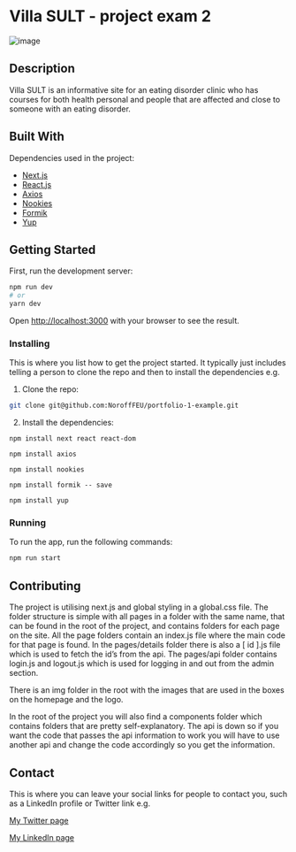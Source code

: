 # Villa SULT - project exam 2

![image](https://i.postimg.cc/x86RdQQV/Skjermbilde-2022-06-10-kl-15-55-13.png)

## Description

Villa SULT is an informative site for an eating disorder clinic who has courses for both health personal and people that are affected and close to someone with an eating disorder.

## Built With

Dependencies used in the project:

- [Next.js](https://nextjs.org/)
- [React.js](https://reactjs.org/)
- [Axios](https://axios-http.com/)
- [Nookies](https://github.com/maticzav/nookies)
- [Formik](https://formik.org/)
- [Yup](https://github.com/jquense/yup)

## Getting Started

First, run the development server:

```bash
npm run dev
# or
yarn dev
```

Open [http://localhost:3000](http://localhost:3000) with your browser to see the result.

### Installing

This is where you list how to get the project started. It typically just includes telling a person to clone the repo and then to install the dependencies e.g.

1. Clone the repo:

```bash
git clone git@github.com:NoroffFEU/portfolio-1-example.git
```

2. Install the dependencies:

```
npm install next react react-dom
```

```
npm install axios
```

```
npm install nookies
```

```
npm install formik -- save
```

```
npm install yup
```

### Running

To run the app, run the following commands:

```bash
npm run start
```

## Contributing

The project is utilising next.js and global styling in a global.css file. The folder structure is simple with all pages in a folder with the same name, that can be found in the root of the project, and contains folders for each page on the site. All the page folders contain an index.js file where the main code for that page is found. In the pages/details folder there is also a [ id ].js file which is used to fetch the id’s from the api. The pages/api folder contains login.js and logout.js which is used for logging in and out from the admin section.

There is an img folder in the root with the images that are used in the boxes on the homepage and the logo.

In the root of the project you will also find a components folder which contains folders that are pretty self-explanatory. The api is down so if you want the code that passes the api information to work you will have to use another api and change the code accordingly so you get the information.

## Contact

This is where you can leave your social links for people to contact you, such as a LinkedIn profile or Twitter link e.g.

[My Twitter page](www.twitter.com)

[My LinkedIn page](www.linkedin.com)
